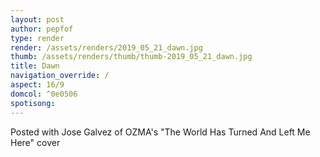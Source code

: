 ```yaml
---
layout: post
author: pepfof
type: render
render: /assets/renders/2019_05_21_dawn.jpg
thumb: /assets/renders/thumb/thumb-2019_05_21_dawn.jpg
title: Dawn
navigation_override: /
aspect: 16/9
domcol: ^0e0506
spotisong: 
---
```


<!--USER BEGIN 1-->

<!--USER END 1-->

<!--more-->
<!--USER BEGIN 2-->
Posted with Jose Galvez of OZMA's "The World Has Turned And Left Me Here" cover

<!--USER END 2-->

